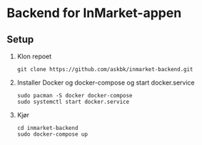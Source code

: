 # Backend for InMarket-appen
## Setup
1. Klon repoet
    ````
    git clone https://github.com/askbk/inmarket-backend.git
    ````
2. Installer Docker og docker-compose og start docker.service
    ````
    sudo pacman -S docker docker-compose
    sudo systemctl start docker.service
    ````
3. Kjør
    ````
    cd inmarket-backend
    sudo docker-compose up
    ````
